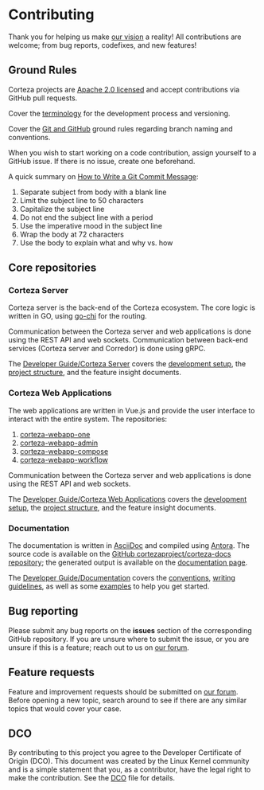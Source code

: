 # Contributing

Thank you for helping us make [our vision](https://cortezaproject.org/about/what-is-corteza/) a reality!
All contributions are welcome; from bug reports, codefixes, and new features!

## Ground Rules

Corteza projects are [Apache 2.0 licensed](LICENSE) and accept contributions via GitHub pull requests.

Cover the [terminology](https://docs.cortezaproject.org/corteza-docs/2021.3/developer-guide/release-cycle/index.html#_terminology) for the development process and versioning.

Cover the [Git and GitHub](https://docs.cortezaproject.org/corteza-docs/2021.3/developer-guide/release-cycle/index.html#_github) ground rules regarding branch naming and conventions.

When you wish to start working on a code contribution, assign yourself to a GitHub issue.
If there is no issue, create one beforehand.

A quick summary on [How to Write a Git Commit Message](https://chris.beams.io/posts/git-commit/):

1. Separate subject from body with a blank line
2. Limit the subject line to 50 characters
3. Capitalize the subject line
4. Do not end the subject line with a period
5. Use the imperative mood in the subject line
6. Wrap the body at 72 characters
7. Use the body to explain what and why vs. how

## Core repositories

### Corteza Server

Corteza server is the back-end of the Corteza ecosystem.
The core logic is written in GO, using [go-chi](https://pkg.go.dev/github.com/go-chi/chi@v3.3.4+incompatible?utm_source=gopls) for the routing.

Communication between the Corteza server and web applications is done using the REST API and web sockets.
Communication between back-end services (Corteza server and Corredor) is done using gRPC.

The [Developer Guide/Corteza Server](https://docs.cortezaproject.org/corteza-docs/2021.3/developer-guide/corteza-server/index.html) covers the [development setup](https://docs.cortezaproject.org/corteza-docs/2021.3/developer-guide/corteza-server/index.html#_development_setup), the [project structure](https://docs.cortezaproject.org/corteza-docs/2021.3/developer-guide/corteza-server/structure.html), and the feature insight documents.


### Corteza Web Applications

The web applications are written in Vue.js and provide the user interface to interact with the entire system.
The repositories:

1. [corteza-webapp-one](https://github.com/cortezaproject/corteza-webapp-one)
2. [corteza-webapp-admin](https://github.com/cortezaproject/corteza-webapp-admin)
3. [corteza-webapp-compose](https://github.com/cortezaproject/corteza-webapp-compose)
4. [corteza-webapp-workflow](https://github.com/cortezaproject/corteza-webapp-workflow)

Communication between the Corteza server and web applications is done using the REST API and web sockets.

The [Developer Guide/Corteza Web Applications](https://docs.cortezaproject.org/corteza-docs/2021.3/developer-guide/web-applications/index.html) covers the [development setup](https://docs.cortezaproject.org/corteza-docs/2021.3/developer-guide/web-applications/index.html#_development_setup), the [project structure](https://docs.cortezaproject.org/corteza-docs/2021.3/developer-guide/web-applications/structure.html), and the feature insight documents.

### Documentation

The documentation is written in [AsciiDoc](https://asciidoc.org/) and compiled using [Antora](https://antora.org/).
The source code is available on the [GitHub cortezaproject/corteza-docs repository](https://github.com/cortezaproject/corteza-docs); the generated output is available on the [documentation page](http://docs.cortezaproject.org/).

The [Developer Guide/Documentation](https://docs.cortezaproject.org/corteza-docs/2021.3/developer-guide/documentation/index.html) covers the [conventions](https://docs.cortezaproject.org/corteza-docs/2021.3/developer-guide/documentation/index.html#_conventions), [writing guidelines](https://docs.cortezaproject.org/corteza-docs/2021.3/developer-guide/documentation/index.html#documentation-writing-guidelines), as well as some [examples](https://docs.cortezaproject.org/corteza-docs/2021.3/developer-guide/documentation/examples/index.html) to help you get started.

## Bug reporting

Please submit any bug reports on the **issues** section of the corresponding GitHub repository.
If you are unsure where to submit the issue, or you are unsure if this is a feature; reach out to us on [our forum](https://forum.cortezaproject.org/).

## Feature requests

Feature and improvement requests should be submitted on [our forum](https://forum.cortezaproject.org/).
Before opening a new topic, search around to see if there are any similar topics that would cover your case.

## DCO

By contributing to this project you agree to the Developer Certificate of Origin (DCO).
This document was created by the Linux Kernel community and is a simple statement that you, as a contributor, have the legal right to make the contribution.
See the [DCO](DCO) file for details.
